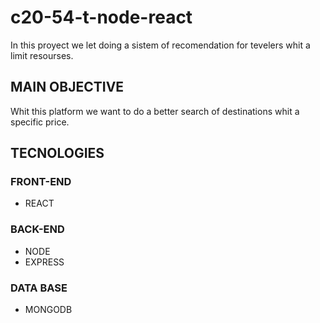 # c20-54-t-node-react

In this proyect we let doing a sistem of recomendation for tevelers whit a limit resourses.

## MAIN OBJECTIVE
Whit this platform we want to do a better search of destinations whit a specific price. 

## TECNOLOGIES

### FRONT-END

- REACT 

### BACK-END

- NODE 
- EXPRESS

### DATA BASE

- MONGODB
